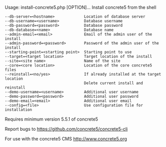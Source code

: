 Usage: install-concrete5.php [OPTION]...
Install concrete5 from the shell

    --db-server=<hostname>             Location of database server
    --db-username=<username>           Database username
    --db-password=<password>           Database password
    --db-database=<name>               Database name
    --admin-email=<email>              Email of the admin user of the install
    --admin-password=<password>        Password of the admin user of the install
    --starting-point=<starting point>  Starting point to use
    --target=<target location>         Target location of the install
    --site=<site name>                 Name of the site
    --core=<core location>             Location of the core concrete5 files
    --reinstall=<no/yes>               If already installed at the target location
                                       Delete current install and reinstall
    --demo-username=<username>         Additional user username
    --demo-password=<password>         Additional user password
    --demo-email=<email>               Additional user email
    --config=<file>                    Use configuration file for installation

Requires minimum version 5.5.1 of concrete5

Report bugs to <https://github.com/concrete5/concrete5-cli>

For use with the concrete5 CMS <http://www.concrete5.org>
